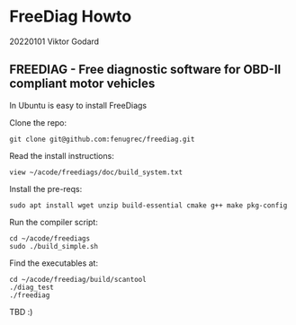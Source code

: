 # FreeDiag Howto

20220101 Viktor Godard

## FREEDIAG - Free diagnostic software for OBD-II compliant motor vehicles


In Ubuntu is easy to install FreeDiags


Clone the repo:

    git clone git@github.com:fenugrec/freediag.git


Read the install instructions:

    view ~/acode/freediags/doc/build_system.txt


Install the pre-reqs:

    sudo apt install wget unzip build-essential cmake g++ make pkg-config


Run the compiler script:

    cd ~/acode/freediags
    sudo ./build_simple.sh


Find the executables at:

    cd ~/acode/freediag/build/scantool
    ./diag_test
    ./freediag


TBD :)



